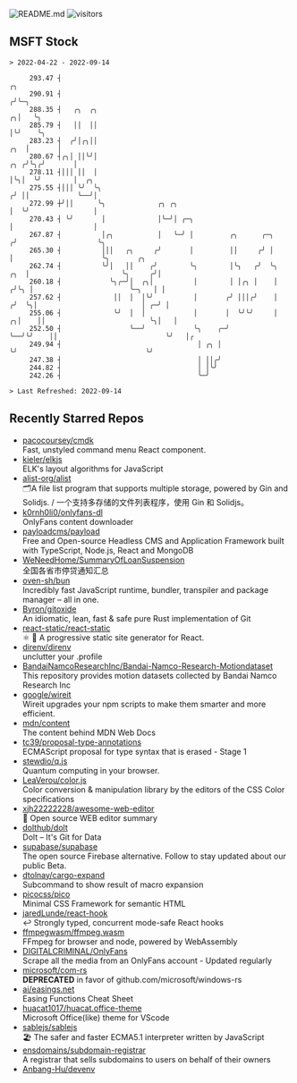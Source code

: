 ![README.md](https://github.com/Gerhut/Gerhut/workflows/README.md/badge.svg)
![visitors](https://visitors.vercel.app/Gerhut/Gerhut?token=8cf69d1f6813d272ef062726b6070c9be4ff72038cfe5a7ded7384a8da65d866)

## MSFT Stock

```
> 2022-04-22 - 2022-09-14

     293.47 ┤                                                                             ╭╮                     
     290.91 ┤                                                                            ╭╯╰─╮                   
     288.35 ┤   ╭╮  ╭╮                                                                 ╭╮│   ╰╮                  
     285.79 ┤   ││  ││                                                                 │╰╯    ╰╮                 
     283.23 ┤  ╭╯│╭╮││                                                             ╭╮  │       │                 
     280.67 ┤╭╮│ ││╰╯│                                                         ╭╮ ╭╯╰╮╭╯       │                 
     278.11 ┤│││ ││  │                                                         │╰╮│  ╰╯        │  ╭╮             
     275.55 ┤│││ ╰╯  ╰╮                                                       ╭╯ ││            ╰──╯│             
     272.99 ┼╯││      ╰╮             ╭╮ ╭╮                                    │  ╰╯                │             
     270.43 ┤ ╰╯       │             │╰─╯│ ╭─╮                                │                    │             
     267.87 ┤          │╭╮           │   ╰─╯ │         ╭╮      ╭─╮           ╭╯                    ╰╮            
     265.30 ┤          │││   ╭╮     ╭╯       │         ││     ╭╯ │           │                      ╰╮       ╭╮  
     262.74 ┤          ╰╯│   ││    ╭╯        ╰╮        │╰╮   ╭╯  ╰╮      ╭╮  │                       ╰╮     ╭╯│  
     260.18 ┤            ╰╮╭─╯│  ╭╮│          │        │ │╭╮ │    │     ╭╯╰╮ │                        ╰─╮   │ │  
     257.62 ┤             ││  │  │╰╯          │       ╭╯ │││╭╯    │    ╭╯  ╰╮│                          │ ╭─╯ │  
     255.06 ┤             ╰╯  │  │            │       │  ╰╯╰╯     │  ╭╮│    ││                          ╰╮│   │  
     252.50 ┤                 ╰──╯            ╰╮    ╭─╯           ╰──╯╰╯    ││                           ╰╯   │╭ 
     249.94 ┤                                  │ ╭╮ │                       ╰╯                                ╰╯ 
     247.38 ┤                                  │ ││╭╯                                                            
     244.82 ┤                                  │ │╰╯                                                             
     242.26 ┤                                  ╰─╯                                                               

> Last Refreshed: 2022-09-14
```

## Recently Starred Repos

- [pacocoursey/cmdk](https://github.com/pacocoursey/cmdk)  
  Fast, unstyled command menu React component.
- [kieler/elkjs](https://github.com/kieler/elkjs)  
  ELK's layout algorithms for JavaScript
- [alist-org/alist](https://github.com/alist-org/alist)  
  🗂️A file list program that supports multiple storage, powered by Gin and Solidjs. / 一个支持多存储的文件列表程序，使用 Gin 和 Solidjs。
- [k0rnh0li0/onlyfans-dl](https://github.com/k0rnh0li0/onlyfans-dl)  
  OnlyFans content downloader
- [payloadcms/payload](https://github.com/payloadcms/payload)  
  Free and Open-source Headless CMS and Application Framework built with TypeScript, Node.js, React and MongoDB
- [WeNeedHome/SummaryOfLoanSuspension](https://github.com/WeNeedHome/SummaryOfLoanSuspension)  
  全国各省市停贷通知汇总
- [oven-sh/bun](https://github.com/oven-sh/bun)  
  Incredibly fast JavaScript runtime, bundler, transpiler and package manager – all in one.
- [Byron/gitoxide](https://github.com/Byron/gitoxide)  
  An idiomatic, lean, fast & safe pure Rust implementation of Git
- [react-static/react-static](https://github.com/react-static/react-static)  
  ⚛️ 🚀 A progressive static site generator for React.
- [direnv/direnv](https://github.com/direnv/direnv)  
  unclutter your .profile
- [BandaiNamcoResearchInc/Bandai-Namco-Research-Motiondataset](https://github.com/BandaiNamcoResearchInc/Bandai-Namco-Research-Motiondataset)  
  This repository provides motion datasets collected by Bandai Namco Research Inc
- [google/wireit](https://github.com/google/wireit)  
  Wireit upgrades your npm scripts to make them smarter and more efficient.
- [mdn/content](https://github.com/mdn/content)  
  The content behind MDN Web Docs
- [tc39/proposal-type-annotations](https://github.com/tc39/proposal-type-annotations)  
  ECMAScript proposal for type syntax that is erased - Stage 1
- [stewdio/q.js](https://github.com/stewdio/q.js)  
  Quantum computing in your browser.
- [LeaVerou/color.js](https://github.com/LeaVerou/color.js)  
  Color conversion & manipulation library by the editors of the CSS Color specifications
- [xjh22222228/awesome-web-editor](https://github.com/xjh22222228/awesome-web-editor)  
  🔨  Open source WEB editor summary
- [dolthub/dolt](https://github.com/dolthub/dolt)  
  Dolt – It's Git for Data
- [supabase/supabase](https://github.com/supabase/supabase)  
  The open source Firebase alternative. Follow to stay updated about our public Beta.
- [dtolnay/cargo-expand](https://github.com/dtolnay/cargo-expand)  
  Subcommand to show result of macro expansion
- [picocss/pico](https://github.com/picocss/pico)  
  Minimal CSS Framework for semantic HTML
- [jaredLunde/react-hook](https://github.com/jaredLunde/react-hook)  
  ↩ Strongly typed, concurrent mode-safe React hooks
- [ffmpegwasm/ffmpeg.wasm](https://github.com/ffmpegwasm/ffmpeg.wasm)  
  FFmpeg for browser and node, powered by WebAssembly
- [DIGITALCRIMINAL/OnlyFans](https://github.com/DIGITALCRIMINAL/OnlyFans)  
  Scrape all the media from an OnlyFans account - Updated regularly
- [microsoft/com-rs](https://github.com/microsoft/com-rs)  
  **DEPRECATED** in favor of github.com/microsoft/windows-rs
- [ai/easings.net](https://github.com/ai/easings.net)  
  Easing Functions Cheat Sheet
- [huacat1017/huacat.office-theme](https://github.com/huacat1017/huacat.office-theme)  
  Microsoft Office(like) theme for VScode
- [sablejs/sablejs](https://github.com/sablejs/sablejs)  
  🏖️ The safer and faster ECMA5.1 interpreter written by JavaScript
- [ensdomains/subdomain-registrar](https://github.com/ensdomains/subdomain-registrar)  
  A registrar that sells subdomains to users on behalf of their owners
- [Anbang-Hu/devenv](https://github.com/Anbang-Hu/devenv)  
